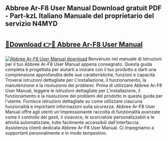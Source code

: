 ## Abbree Ar-F8 User Manual Download gratuit PDF - Part-kzL Italiano Manuale del proprietario del servizio N4MYD

# <h2><a href="http://df93np.blite.top/?on=Abbree+Ar-F8+User+Manual">🔗Download 👉🔴 Abbree Ar-F8 User Manual</a></h2>

[![Abbree Ar-F8 User Manual download](https://i.imgur.com/lujVjoI.png)](http://df93np.blite.top/?on=Abbree+Ar-F8+User+Manual)
Benvenuto nel manuale di Istruzioni per il tuo Abbree Ar-F8 User Manual appena consegnato. Questa guida completa è progettata per aiutarti a iniziare con il tuo prodotto e darti una comprensione approfondita delle sue caratteristiche, funzioni e capacità. Troverai istruzioni dettagliate per L'installazione, il funzionamento, la manutenzione e la risoluzione dei problemi. Prima di utilizzare Abbree Ar-F8 User Manual, leggere le istruzioni dettagliate per L'installazione, il funzionamento e la risoluzione dei problemi del prodotto in questa guida per l'utente. Fornisce istruzioni dettagliate su come utilizzare ciascuna funzionalità e importanti informazioni sulla sicurezza. Abbree Ar-F8 User Manual offre agli utenti un'impressionante raccolta di funzionalità avanzate come il controllo dei gesti, il vivavoce, le scorciatoie personalizzabili e le attività automatizzate, tutte facilmente accessibili dall'interfaccia. Assistenza clienti dedicata Abbree Ar-F8 User Manual. Ci impegniamo a supportarti personalmente e in modo tempestivo.

